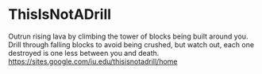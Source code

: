 # ThisIsNotADrill
Outrun rising lava by climbing the tower of blocks being built around you. Drill through falling blocks to avoid being crushed, but watch out, each one destroyed is one less between you and death.  https://sites.google.com/iu.edu/thisisnotadrill/home
